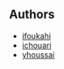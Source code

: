 ## Authors
* [ifoukahi](https://learn.zone01oujda.ma/git/ifoukahi)
* [ichouari](https://learn.zone01oujda.ma/git/ichouari)
* [yhoussai](https://learn.zone01oujda.ma/git/yhoussai)
